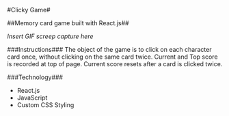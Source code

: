#Clicky Game#

##Memory card game built with React.js##

<i>Insert GIF screep capture here</i>

###Instructions###
The object of the game is to click on each character card once, without clicking on the same card twice. Current and Top score is recorded at top of page. Current score resets after a card is clicked twice.

###Technology###
- React.js
- JavaScript
- Custom CSS Styling